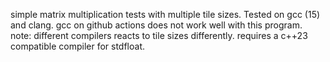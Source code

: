 simple matrix multiplication tests with multiple tile sizes. Tested on gcc (15) and clang. gcc on github actions does not work well with this program. note: different compilers reacts to tile sizes differently. requires a c++23 compatible compiler for stdfloat.